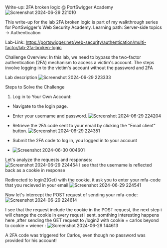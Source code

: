 Write-up: 2FA broken logic @ PortSwigger Academy
![Screenshot 2024-06-29 221010](https://github.com/hoss123684/bug-bounty-hunting-vulnarabilities/assets/80020673/5ddf30e4-af52-4163-8d82-b3e539b91df3)

This write-up for the lab 2FA broken logic is part of my walkthrough series for PortSwigger's Web Security Academy.
Learning path: Server-side topics → Authentication

Lab-Link: https://portswigger.net/web-security/authentication/multi-factor/lab-2fa-broken-logic

Challenge Overview:
In this lab, we need to bypass the two-factor authentication (2FA) mechanism to access a victim's account. The steps involve logging in to the victim's account without the password and 2FA

Lab description
![Screenshot 2024-06-29 223333](https://github.com/hoss123684/bug-bounty-hunting-vulnarabilities/assets/80020673/385c24c6-3c30-40e6-88fc-f3a458d55a3b)

Steps to Solve the Challenge
1. Log in to Your Own Account:
  - Navigate to the login page.
  - Enter your username and password.
          ![Screenshot 2024-06-29 224204](https://github.com/hoss123684/bug-bounty-hunting-vulnarabilities/assets/80020673/f3dce409-17ba-408e-8d21-15a0674f391f)

  - Retrieve the 2FA code sent to your email by clicking the "Email client" button.
          ![Screenshot 2024-06-29 224351](https://github.com/hoss123684/bug-bounty-hunting-vulnarabilities/assets/80020673/d9ba76a5-2b25-4214-a8ae-6145e00b6d3a)

  - Submit the 2FA code to log in, you logged in to your account
  - ![Screenshot 2024-06-30 004601](https://github.com/hoss123684/bug-bounty-hunting-vulnarabilities/assets/80020673/a49b5b07-ecb7-4f56-996b-dc494c3ca955)


Let's analyze the requests and responses:
    ![Screenshot 2024-06-29 224454](https://github.com/hoss123684/bug-bounty-hunting-vulnarabilities/assets/80020673/41314462-72e4-4361-8799-d7bcbed0db59)
I see that the username is reflected back as a cookie in response

Redirected to login2(Get) with the cookie, it ask you to enter your mfa-code that you recieved in your email
        ![Screenshot 2024-06-29 224541](https://github.com/hoss123684/bug-bounty-hunting-vulnarabilities/assets/80020673/0f0e263e-3c74-4a75-815a-a587b0272490)
  
Now let's intercept the POST request of sending your mfa-code:
![Screenshot 2024-06-29 224614](https://github.com/hoss123684/bug-bounty-hunting-vulnarabilities/assets/80020673/1c2cd62a-bf99-453b-87d8-7bb30a0fd639)

I see that the request include the cookie in the POST request, the next step i will change the cookie in every requst i sent.
somthing interesting happens here ,after sending the GET request to /login2 with cookie = carlos beyond to cookie = wiener :
![Screenshot 2024-06-29 144613](https://github.com/hoss123684/bug-bounty-hunting-vulnarabilities/assets/80020673/c59a8893-0125-43a4-96e4-82acb14cb6b6)

A 2FA code was triggered for Carlos, even though no password was provided for his account!
